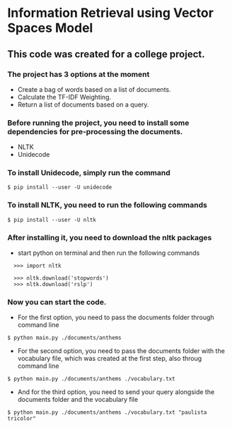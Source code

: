 # Information Retrieval using Vector Spaces Model

## This code was created for a college project.
### The project has 3 options at the moment
- Create a bag of words based on a list of documents.
- Calculate the TF-IDF Weighting.
- Return a list of documents based on a query.

### Before running the project, you need to install some dependencies for pre-processing the documents.
- NLTK
- Unidecode

### To install Unidecode, simply run the command
```
$ pip install --user -U unidecode
```

### To install NLTK, you need to run the following commands
```
$ pip install --user -U nltk
```

### After installing it, you need to download the nltk packages
- start python on terminal and then run the following commands
```
  >>> import nltk
  
  >>> nltk.download('stopwords')
  >>> nltk.download('rslp')
```

### Now you can start the code.
- For the first option, you need to pass the documents folder through command line
```
$ python main.py ./documents/anthems
```

- For the second option, you need to pass the documents folder with the vocabulary file, which was created at the first step, also throug command line
```
$ python main.py ./documents/anthems ./vocabulary.txt
```

- And for the third option, you need to send your query alongside the documents folder and the vocabulary file
```
$ python main.py ./documents/anthems ./vocabulary.txt "paulista tricolor"
```
